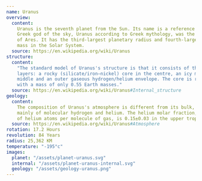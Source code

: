 ```yaml
---
name: Uranus
overview:
  content:
    Uranus is the seventh planet from the Sun. Its name is a reference to the
    Greek god of the sky, Uranus according to Greek mythology, was the great-grandfather
    of Ares. It has the third-largest planetary radius and fourth-largest planetary
    mass in the Solar System.
  source: https://en.wikipedia.org/wiki/Uranus
structure:
  content:
    "The standard model of Uranus's structure is that it consists of three
    layers: a rocky (silicate/iron–nickel) core in the centre, an icy mantle in the
    middle and an outer gaseous hydrogen/helium envelope. The core is relatively small,
    with a mass of only 0.55 Earth masses."
  source: https://en.wikipedia.org/wiki/Uranus#Internal_structure
geology:
  content:
    The composition of Uranus's atmosphere is different from its bulk, consisting
    mainly of molecular hydrogen and helium. The helium molar fraction, i.e. the number
    of helium atoms per molecule of gas, is 0.15±0.03 in the upper troposphere.
  source: https://en.wikipedia.org/wiki/Uranus#Atmosphere
rotation: 17.2 Hours
revolution: 84 Years
radius: 25,362 KM
temperature: "-195°c"
images:
  planet: "/assets/planet-uranus.svg"
  internal: "/assets/planet-uranus-internal.svg"
  geology: "/assets/geology-uranus.png"
---
```

